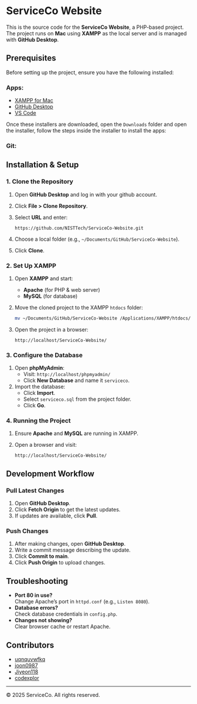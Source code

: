 # ServiceCo Website

This is the source code for the **ServiceCo Website**, a PHP-based project.  
The project runs on **Mac** using **XAMPP** as the local server and is managed with **GitHub Desktop**.

## Prerequisites

Before setting up the project, ensure you have the following installed:
### Apps:
- [XAMPP for Mac](https://sourceforge.net/projects/xampp/files/XAMPP%20Mac%20OS%20X/8.2.4/xampp-osx-8.2.4-0-installer.dmg/download)
- [GitHub Desktop](https://desktop.github.com/download/)
- [VS Code](https://code.visualstudio.com/download)

Once these installers are downloaded, open the `Downloads` folder and open the installer, follow the steps inside the installer to install the apps:

### Git:


## Installation & Setup

### 1. Clone the Repository

1. Open **GitHub Desktop** and log in with your github account.
2. Click **File > Clone Repository**.
3. Select **URL** and enter:

   ```
   https://github.com/NISTTech/ServiceCo-Website.git
   ```

4. Choose a local folder (e.g., `~/Documents/GitHub/ServiceCo-Website`).
5. Click **Clone**.

### 2. Set Up XAMPP

1. Open **XAMPP** and start:
   - **Apache** (for PHP & web server)
   - **MySQL** (for database)
2. Move the cloned project to the XAMPP `htdocs` folder:

   ```sh
   mv ~/Documents/GitHub/ServiceCo-Website /Applications/XAMPP/htdocs/
   ```

3. Open the project in a browser:

   ```
   http://localhost/ServiceCo-Website/
   ```

### 3. Configure the Database

1. Open **phpMyAdmin**:  
   - Visit: `http://localhost/phpmyadmin/`
   - Click **New Database** and name it `serviceco`.
2. Import the database:
   - Click **Import**.
   - Select `serviceco.sql` from the project folder.
   - Click **Go**.

### 4. Running the Project

1. Ensure **Apache** and **MySQL** are running in XAMPP.
2. Open a browser and visit:

   ```
   http://localhost/ServiceCo-Website/
   ```

## Development Workflow

### Pull Latest Changes

1. Open **GitHub Desktop**.
2. Click **Fetch Origin** to get the latest updates.
3. If updates are available, click **Pull**.

### Push Changes

1. After making changes, open **GitHub Desktop**.
2. Write a commit message describing the update.
3. Click **Commit to main**.
4. Click **Push Origin** to upload changes.

## Troubleshooting

- **Port 80 in use?**  
  Change Apache’s port in `httpd.conf` (e.g., `Listen 8080`).
- **Database errors?**  
  Check database credentials in `config.php`.
- **Changes not showing?**  
  Clear browser cache or restart Apache.

## Contributors

- [uqnquvwfkq](#)
- [joon0987](#)
- [Jiyeon118](#)
- [codexplor](#)

---

© 2025 ServiceCo. All rights reserved.
